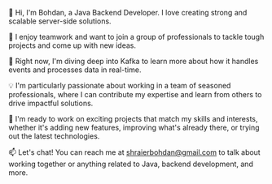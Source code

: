 👋 Hi, I'm Bohdan, a Java Backend Developer. I love creating strong and scalable server-side solutions.

👀 I enjoy teamwork and want to join a group of professionals to tackle tough projects and come up with new ideas.

🌱 Right now, I'm diving deep into Kafka to learn more about how it handles events and processes data in real-time.

💡 I'm particularly passionate about working in a team of seasoned professionals, where I can contribute my expertise and learn from others to drive impactful solutions.

💼 I'm ready to work on exciting projects that match my skills and interests, whether it's adding new features, improving what's already there, or trying out the latest technologies.

📫 Let's chat! You can reach me at shraierbohdan@gmail.com to talk about working together or anything related to Java, backend development, and more.
